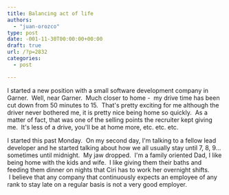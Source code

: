 ```yaml
---
title: Balancing act of life
authors: 
  - "juan-orozco"
type: post
date: -001-11-30T00:00:00+00:00
draft: true
url: /?p=2832
categories:
  - post

---
```

I started a new position with a small software development company in Garner.  Well, near Garner.  Much closer to home -  my drive time has been cut down from 50 minutes to 15.  That's pretty exciting for me although the driver never bothered me, it is pretty nice being home so quickly.  As a matter of fact, that was one of the selling points the recruiter kept giving me.  It's less of a drive, you'll be at home more, etc. etc. etc.

I started this past Monday.  On my second day, I'm talking to a fellow lead developer and he started talking about how we all usually stay until 7, 8, 9... sometimes until midnight.  My jaw dropped.  I'm a family oriented Dad, I like being home with the kids and wife.  I like giving them their baths and feeding them dinner on nights that Ciri has to work her overnight shifts.  I believe that any company that continuously expects an employee of any rank to stay late on a regular basis is not a very good employer.